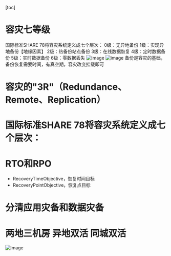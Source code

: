 [toc]
# 容灾七等级
国际标准SHARE 78将容灾系统定义成七个层次：
0级：无异地备份
1级：实现异地备份【地缘因素】
2级：热备份站点备份
3级：在线数据恢复
4级：定时数据备份
5级：实时数据备份
6级：零数据丢失
![image](AEB44B72018E48DA89263C94A3FA4CA1)
![image](1250ECA5624B4309B9D9AAE46BC5EEAB)
备份是容灾的基础，备份恢复需要时间，有真空期，容灾改变挂载即可
# 容灾的"3R"（Redundance、Remote、Replication）
# 国际标准SHARE 78将容灾系统定义成七个层次：

# RTO和RPO
  -  RecoveryTimeObjective，恢复时间目标
  - RecoveryPointObjective，恢复点目标

# 分清应用灾备和数据灾备

# 两地三机房 异地双活 同城双活
![image](4A3C35A99AE4430C83E65A8D77CF6F3B)